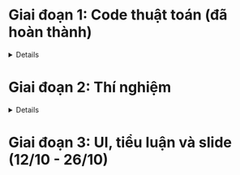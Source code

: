 <summary><h1>Giai đoạn 1: Code thuật toán (đã hoàn thành)</h1></summary>
<details>

### Selection
- **Roulette Wheel Selection** - *Hưởng*
- **Tournament Selection** - *Huy*
- **Rank Selection** - *Nhựt*
- **Elitism Selection** - *(đã làm)*

### Crossover
- **Single-Point Crossover** - *Huy*
- **Two-Point Crossover** - *Nhựt*
- **Uniform Crossover** - *Hưởng*
- **Order Crossover** - *(đã làm)*

### Mutation
- **Scramble Mutation** - *Nhựt*
- **Inversion Mutation** - *Huy*
- **Insertion Mutation** - *Hưởng*
- **Swap Mutation** - *(đã làm)*

</details>
<summary><h1>Giai đoạn 2: Thí nghiệm</h1></summary>
<details>
  
## Thí nghiệm chia làm 4 phần riêng: 
### 1. Ảnh hưởng của tham số đến fitness (Hưởng)
* Chỉ dùng 3 thuật toán mặc định: selection = 'elitism', crossover = 'order', mutation = 'swap'
* Chọn data 6 cities làm chuẩn, chỉ cần xét 1 data
* Chỉ cần đánh giá thông qua fitness, không cần qua kết quả
* Lấy bộ tham số này, duyệt theo kiểu 1 cái tăng thì 2 cái còn lại giữ nguyên: 
  - Population_size = [100,500,1000]
  - Generations = [100,500,1000]
  - Mutation_rate = [0.01,0.05,0.1]
### 2. Ảnh hưởng của các thuật toán khác nhau đến fitness (Huy)
* Dùng 3 bộ thuật toán đã làm bữa trước, dùng theo bộ mà từng người làm, không nên xáo. Không làm lại bộ thuật toán ở mục 1
* Data, đánh giá: Như mục 1
* Tham số này dùng cho cả 4 bộ:
  - Population_size = 100
  - Generations = 100
  - Mutation_rate = 0.01
### 3. Ảnh hưởng của các dữ liệu bài toán đến kết quả (Nhựt)
* Thuật toán: Như mục 1
* Data: Test hết trừ bộ 6 cities
* Đánh giá: Dùng độ lệch để đánh giá, vd: kq gốc là 1248, kq chạy ra là 1300, đánh giá |1300-1248| = 52. Nên viết hàm vẽ đồ thị kết hợp vòng lặp để vẽ
* Tham số: Như mục 2
### 4. Đánh giá, cải thiện một số tham số và lựa chọn 1 số thuật toán để tìm ra được kết quả chính xác nhất có thể (Thiện)
* Người làm cái này sẽ cố gắng thay thế bất kì tham số nào, chọn bất kì thuật toán nào để giải được càng nhiều data chính xác nhất và nhanh nhất càng tốt. Rồi rút ra lựa chọn thuật toán nào, tham số nào để kết luận toàn bài.
</details>

# Giai đoạn 3: UI, tiểu luận và slide (12/10 - 26/10)
